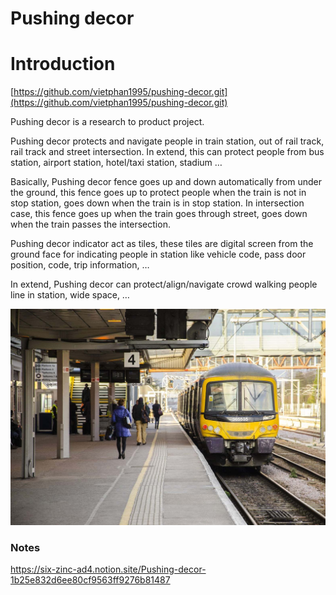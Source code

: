 # Pushing decor

# Introduction

[https://github.com/vietphan1995/pushing-decor.git](https://github.com/vietphan1995/pushing-decor.git)

Pushing decor is a research to product project.

Pushing decor protects and navigate people in train station, out of rail track, rail track and street intersection. In extend, this can protect people from bus station, airport station, hotel/taxi station, stadium …

Basically, Pushing decor fence goes up and down automatically from under the ground, this fence goes up to protect people when the train is not in stop station, goes down when the train is in stop station. In intersection case, this fence goes up when the train goes through street, goes down when the train passes the intersection.

Pushing decor indicator act as tiles, these tiles are digital screen from the ground face for indicating people in station like vehicle code, pass door position, code, trip information, …

In extend, Pushing decor can protect/align/navigate crowd walking people line in station, wide space, …

![image.png](image.png)

### Notes
https://six-zinc-ad4.notion.site/Pushing-decor-1b25e832d6ee80cf9563ff9276b81487